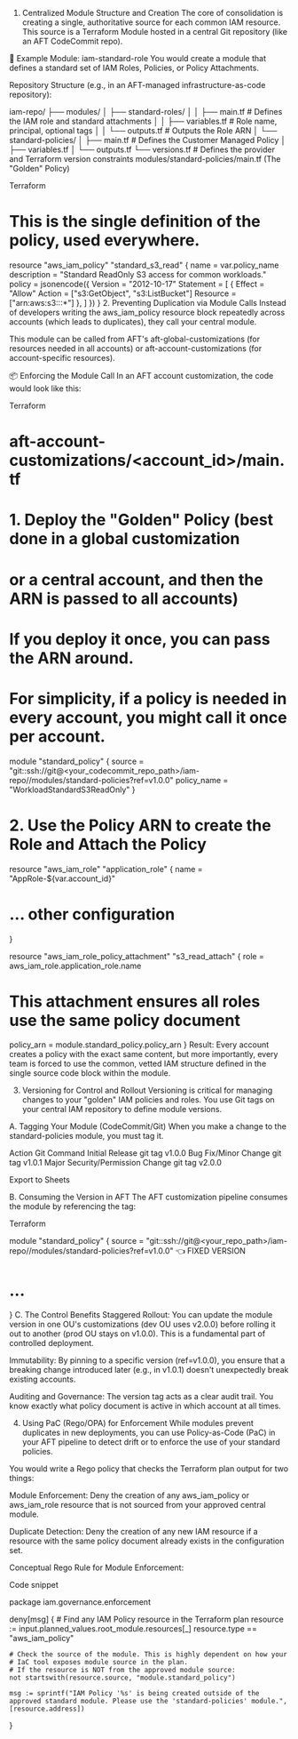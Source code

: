 
1. Centralized Module Structure and Creation
The core of consolidation is creating a single, authoritative source for each common IAM resource. This source is a Terraform Module hosted in a central Git repository (like an AFT CodeCommit repo).

📝 Example Module: iam-standard-role
You would create a module that defines a standard set of IAM Roles, Policies, or Policy Attachments.

Repository Structure (e.g., in an AFT-managed infrastructure-as-code repository):

iam-repo/
├── modules/
│   ├── standard-roles/
│   │   ├── main.tf           # Defines the IAM role and standard attachments
│   │   ├── variables.tf      # Role name, principal, optional tags
│   │   └── outputs.tf        # Outputs the Role ARN
│   └── standard-policies/
│       ├── main.tf           # Defines the Customer Managed Policy
│       ├── variables.tf
│       └── outputs.tf
└── versions.tf               # Defines the provider and Terraform version constraints
modules/standard-policies/main.tf (The "Golden" Policy)

Terraform

# This is the single definition of the policy, used everywhere.
resource "aws_iam_policy" "standard_s3_read" {
  name        = var.policy_name
  description = "Standard ReadOnly S3 access for common workloads."
  policy      = jsonencode({
    Version = "2012-10-17"
    Statement = [
      {
        Effect   = "Allow"
        Action   = ["s3:GetObject", "s3:ListBucket"]
        Resource = ["arn:aws:s3:::*"]
      },
    ]
  })
}
2. Preventing Duplication via Module Calls
Instead of developers writing the aws_iam_policy resource block repeatedly across accounts (which leads to duplicates), they call your central module.

This module can be called from AFT's aft-global-customizations (for resources needed in all accounts) or aft-account-customizations (for account-specific resources).

📦 Enforcing the Module Call
In an AFT account customization, the code would look like this:

Terraform

# aft-account-customizations/<account_id>/main.tf

# 1. Deploy the "Golden" Policy (best done in a global customization 
#    or a central account, and then the ARN is passed to all accounts)
# If you deploy it once, you can pass the ARN around.
# For simplicity, if a policy is needed in every account, you might call it once per account.
module "standard_policy" {
  source = "git::ssh://git@<your_codecommit_repo_path>/iam-repo//modules/standard-policies?ref=v1.0.0"
  policy_name = "WorkloadStandardS3ReadOnly"
}

# 2. Use the Policy ARN to create the Role and Attach the Policy
resource "aws_iam_role" "application_role" {
  name = "AppRole-${var.account_id}"
  # ... other configuration
}

resource "aws_iam_role_policy_attachment" "s3_read_attach" {
  role       = aws_iam_role.application_role.name
  # This attachment ensures all roles use the same policy document
  policy_arn = module.standard_policy.policy_arn
}
Result: Every account creates a policy with the exact same content, but more importantly, every team is forced to use the common, vetted IAM structure defined in the single source code block within the module.

3. Versioning for Control and Rollout
Versioning is critical for managing changes to your "golden" IAM policies and roles. You use Git tags on your central IAM repository to define module versions.

A. Tagging Your Module (CodeCommit/Git)
When you make a change to the standard-policies module, you must tag it.

Action	Git Command
Initial Release	git tag v1.0.0
Bug Fix/Minor Change	git tag v1.0.1
Major Security/Permission Change	git tag v2.0.0

Export to Sheets

B. Consuming the Version in AFT
The AFT customization pipeline consumes the module by referencing the tag:

Terraform

module "standard_policy" {
  source = "git::ssh://git@<your_repo_path>/iam-repo//modules/standard-policies?ref=v1.0.0" 👈 FIXED VERSION
  # ...
}
C. The Control Benefits
Staggered Rollout: You can update the module version in one OU's customizations (dev OU uses v2.0.0) before rolling it out to another (prod OU stays on v1.0.0). This is a fundamental part of controlled deployment.

Immutability: By pinning to a specific version (ref=v1.0.0), you ensure that a breaking change introduced later (e.g., in v1.0.1) doesn't unexpectedly break existing accounts.

Auditing and Governance: The version tag acts as a clear audit trail. You know exactly what policy document is active in which account at all times.

4. Using PaC (Rego/OPA) for Enforcement
While modules prevent duplicates in new deployments, you can use Policy-as-Code (PaC) in your AFT pipeline to detect drift or to enforce the use of your standard policies.

You would write a Rego policy that checks the Terraform plan output for two things:

Module Enforcement: Deny the creation of any aws_iam_policy or aws_iam_role resource that is not sourced from your approved central module.

Duplicate Detection: Deny the creation of any new IAM resource if a resource with the same policy document already exists in the configuration set.

Conceptual Rego Rule for Module Enforcement:

Code snippet

package iam.governance.enforcement

deny[msg] {
    # Find any IAM Policy resource in the Terraform plan
    resource := input.planned_values.root_module.resources[_]
    resource.type == "aws_iam_policy"

    # Check the source of the module. This is highly dependent on how your
    # IaC tool exposes module source in the plan.
    # If the resource is NOT from the approved module source:
    not startswith(resource.source, "module.standard_policy")
    
    msg := sprintf("IAM Policy '%s' is being created outside of the approved standard module. Please use the 'standard-policies' module.", [resource.address])
}
